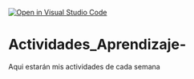 [![Open in Visual Studio Code](https://classroom.github.com/assets/open-in-vscode-c66648af7eb3fe8bc4f294546bfd86ef473780cde1dea487d3c4ff354943c9ae.svg)](https://classroom.github.com/online_ide?assignment_repo_id=8463496&assignment_repo_type=AssignmentRepo)
# Actividades_Aprendizaje-
Aqui estarán mis actividades de cada semana
